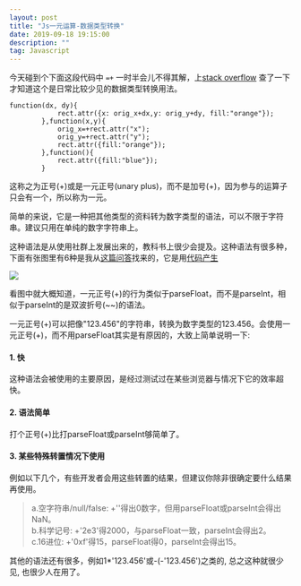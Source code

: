 ```yaml
---
layout: post
title: "Js一元运算-数据类型转换"
date: 2019-09-18 19:15:00
description: ""
tag: Javascript
---
```


今天碰到个下面这段代码中  ` =+ ` 一时半会儿不得其解，上[stack overflow](https://stackoverflow.com/questions/17106681/parseint-vs-unary-plus-when-to-use-which)  查了一下才知道这个是日常比较少见的数据类型转换用法。   


```
function(dx, dy){
            rect.attr({x: orig_x+dx,y: orig_y+dy, fill:"orange"});
        },function(x,y){
            orig_x=+rect.attr("x");
            orig_y=+rect.attr("y");
            rect.attr({fill:"orange"});
        },function(){
            rect.attr({fill:"blue"});
        }
```

这称之为正号(+)或是一元正号(unary plus)，而不是加号(+)，因为参与的运算子只会有一个，所以称为一元。   

简单的来说，它是一种把其他类型的资料转为数字类型的语法，可以不限于字符串。建议只用在单纯的数字字符串上。   

这种语法是从使用社群上发展出来的，教科书上很少会提及。这种语法有很多种，下面有张图里有6种是我从[这篇问答](https://stackoverflow.com/questions/17106681/parseint-vs-unary-plus-when-to-use-which)找来的，它是用[代码产生](http://jsfiddle.net/EpUBN/8/)   

![](https://image-static.segmentfault.com/178/037/1780371411-5824716d2aa3b)   

看图中就大概知道，一元正号(+)的行为类似于parseFloat，而不是parseInt，相似于parseInt的是双波折号(~~)的语法。   

一元正号(+)可以把像"123.456"的字符串，转换为数字类型的123.456。会使用一元正号(+)，而不用parseFloat其实是有原因的，大致上简单说明一下:   

#### 1. 快   
这种语法会被使用的主要原因，是经过测试过在某些浏览器与情况下它的效率超快。   

#### 2. 语法简单   
打个正号(+)比打parseFloat或parseInt够简单了。   

#### 3. 某些特殊转置情况下使用   
例如以下几个，有些开发者会用这些转置的结果，但建议你除非很确定要什么结果再使用。  

> a.空字符串/null/false: +''得出0数字，但用parseFloat或parseInt会得出NaN。   
> b.科学记号: +'2e3'得2000，与parseFloat一致，parseInt会得出2。   
> c.16进位: +'0xf'得15，parseFloat得0，parseInt会得出15。   

其他的语法还有很多，例如1*'123.456'或-(-'123.456')之类的, 总之这种就很少见, 也很少人在用了。   

